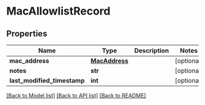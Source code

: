 # MacAllowlistRecord

## Properties
Name | Type | Description | Notes
------------ | ------------- | ------------- | -------------
**mac_address** | [**MacAddress**](MacAddress.md) |  | [optional] 
**notes** | **str** |  | [optional] 
**last_modified_timestamp** | **int** |  | [optional] 

[[Back to Model list]](../README.md#documentation-for-models) [[Back to API list]](../README.md#documentation-for-api-endpoints) [[Back to README]](../README.md)

